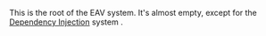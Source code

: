 ﻿---
uid: ToSic.Eav
---

This is the root of the EAV system. It's almost empty, except for the [Dependency Injection](xref:NetCode.DependencyInjection.Index) system [](xref:ToSic.Eav.Factory).